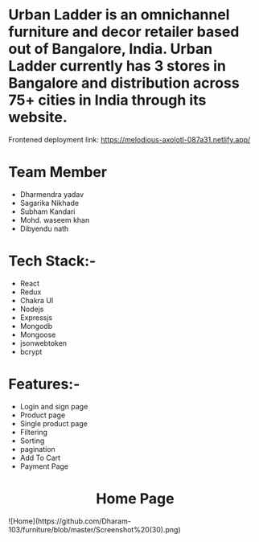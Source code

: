 <h1 align="left"`>Urban Ladder is an omnichannel furniture and decor retailer based out of Bangalore, India. Urban Ladder currently has 3 stores in Bangalore and distribution across 75+ cities in India through its website.</h1>
Frontened deployment link: <a href="https://melodious-axolotl-087a31.netlify.app/" target="_blank">https://melodious-axolotl-087a31.netlify.app/</a>
<h1 align="left">Team Member</h1>
<ul>
  <li>Dharmendra yadav</li>
   <li>Sagarika Nikhade</li>
   <li>Subham Kandari</li>
   <li>Mohd. waseem khan</li>
   <li>Dibyendu nath</li>
</ul>

<h1 align="left">Tech Stack:-</h1>
<ul>
  <li>React</li>
   <li>Redux</li>
   <li>Chakra UI</li>
   <li>Nodejs</li>
   <li>Expressjs</li>
   <li>Mongodb</li>
   <li>Mongoose</li>
   <li>jsonwebtoken</li>
   <li>bcrypt</li>
</ul>

<h1 align="left">Features:-</h1>
<ul>
  <li>Login and sign page</li>
   <li>Product page</li>
   <li>Single product page</li>
   <li>Filtering</li>
   <li>Sorting</li>
   <li>pagination</li>
     <li>Add To Cart</li>
   <li>Payment Page</li>
</ul>

<h1 align="center">Home Page</h1>
![Home](https://github.com/Dharam-103/furniture/blob/master/Screenshot%20(30).png)

